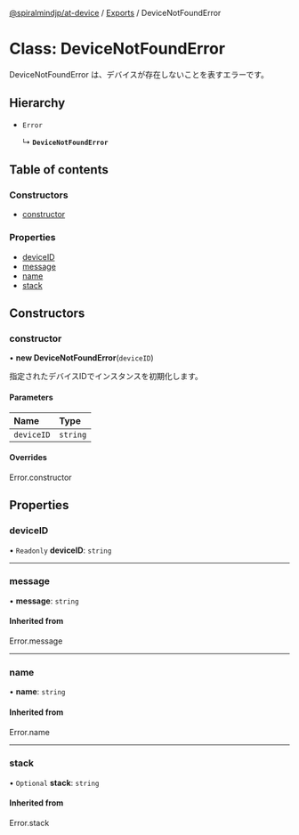 [@spiralmindjp/at-device](../README.md) / [Exports](../modules.md) / DeviceNotFoundError

# Class: DeviceNotFoundError

DeviceNotFoundError は、デバイスが存在しないことを表すエラーです。

## Hierarchy

- `Error`

  ↳ **`DeviceNotFoundError`**

## Table of contents

### Constructors

- [constructor](DeviceNotFoundError.md#constructor)

### Properties

- [deviceID](DeviceNotFoundError.md#deviceid)
- [message](DeviceNotFoundError.md#message)
- [name](DeviceNotFoundError.md#name)
- [stack](DeviceNotFoundError.md#stack)

## Constructors

### constructor

• **new DeviceNotFoundError**(`deviceID`)

指定されたデバイスIDでインスタンスを初期化します。

#### Parameters

| Name | Type |
| :------ | :------ |
| `deviceID` | `string` |

#### Overrides

Error.constructor

## Properties

### deviceID

• `Readonly` **deviceID**: `string`

___

### message

• **message**: `string`

#### Inherited from

Error.message

___

### name

• **name**: `string`

#### Inherited from

Error.name

___

### stack

• `Optional` **stack**: `string`

#### Inherited from

Error.stack
